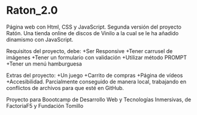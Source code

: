 # Raton_2.0
Página web con Html, CSS y JavaScript.
Segunda versión del proyecto Ratón. Una tienda online de discos de Vinilo a la cual se le ha añadido dinamismo con JavaScript.

Requisitos del proyecto, debe:
+Ser Responsive
+Tener carrusel de imágenes
+Tener un formulario con validación
+Utilizar método PROMPT
+Tener un menú hamburguesa

Extras del proyecto:
+Un juego
+Carrito de compras
+Página de vídeos
+Accesibilidad. Parcialmente conseguido de manera local, trabajando en conflictos de archivos para que esté en GitHub.

Proyecto para Boootcamp de Desarrollo Web y Tecnologías Inmersivas,
de FactoriaF5 y Fundación Tomillo
